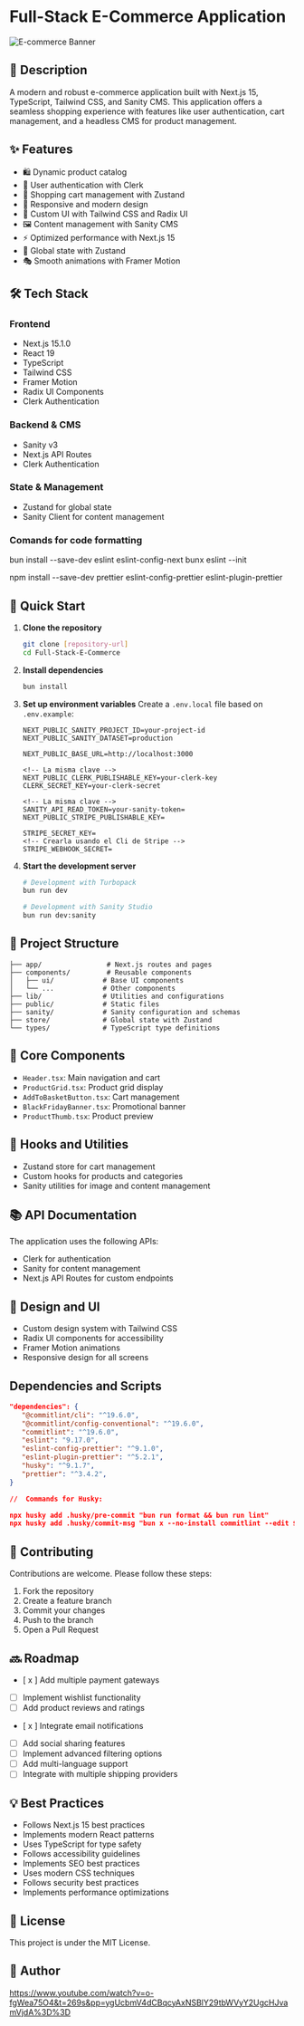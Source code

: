 # Full-Stack E-Commerce Application

![E-commerce Banner](./public/resource.png)

## 🚀 Description

A modern and robust e-commerce application built with Next.js 15, TypeScript, Tailwind CSS, and Sanity CMS. This application offers a seamless shopping experience with features like user authentication, cart management, and a headless CMS for product management.

## ✨ Features

- 🛍️ Dynamic product catalog
- 🔐 User authentication with Clerk
- 🛒 Shopping cart management with Zustand
- 📱 Responsive and modern design
- 🎨 Custom UI with Tailwind CSS and Radix UI
- 🖼️ Content management with Sanity CMS
- ⚡ Optimized performance with Next.js 15
- 🔄 Global state with Zustand
- 🎭 Smooth animations with Framer Motion

## 🛠️ Tech Stack

### Frontend

- Next.js 15.1.0
- React 19
- TypeScript
- Tailwind CSS
- Framer Motion
- Radix UI Components
- Clerk Authentication

### Backend & CMS

- Sanity v3
- Next.js API Routes
- Clerk Authentication

### State & Management

- Zustand for global state
- Sanity Client for content management

### Comands for code formatting

bun install --save-dev eslint eslint-config-next
bunx eslint --init

npm install --save-dev prettier eslint-config-prettier eslint-plugin-prettier

## 🚀 Quick Start

1. **Clone the repository**

   ```bash
   git clone [repository-url]
   cd Full-Stack-E-Commerce
   ```

2. **Install dependencies**

   ```bash
   bun install
   ```

3. **Set up environment variables**
   Create a `.env.local` file based on `.env.example`:

   ```env
   NEXT_PUBLIC_SANITY_PROJECT_ID=your-project-id
   NEXT_PUBLIC_SANITY_DATASET=production

   NEXT_PUBLIC_BASE_URL=http://localhost:3000

   <!-- La misma clave -->
   NEXT_PUBLIC_CLERK_PUBLISHABLE_KEY=your-clerk-key
   CLERK_SECRET_KEY=your-clerk-secret

   <!-- La misma clave -->
   SANITY_API_READ_TOKEN=your-sanity-token=
   NEXT_PUBLIC_STRIPE_PUBLISHABLE_KEY=

   STRIPE_SECRET_KEY=
   <!-- Crearla usando el Cli de Stripe -->
   STRIPE_WEBHOOK_SECRET=
   ```

4. **Start the development server**

   ```bash
   # Development with Turbopack
   bun run dev

   # Development with Sanity Studio
   bun run dev:sanity
   ```

## 📁 Project Structure

```
├── app/                # Next.js routes and pages
├── components/         # Reusable components
│   ├── ui/            # Base UI components
│   └── ...            # Other components
├── lib/               # Utilities and configurations
├── public/            # Static files
├── sanity/            # Sanity configuration and schemas
├── store/             # Global state with Zustand
└── types/             # TypeScript type definitions
```

## 🧩 Core Components

- `Header.tsx`: Main navigation and cart
- `ProductGrid.tsx`: Product grid display
- `AddToBasketButton.tsx`: Cart management
- `BlackFridayBanner.tsx`: Promotional banner
- `ProductThumb.tsx`: Product preview

## 🔧 Hooks and Utilities

- Zustand store for cart management
- Custom hooks for products and categories
- Sanity utilities for image and content management

## 📚 API Documentation

The application uses the following APIs:

- Clerk for authentication
- Sanity for content management
- Next.js API Routes for custom endpoints

## 🎨 Design and UI

- Custom design system with Tailwind CSS
- Radix UI components for accessibility
- Framer Motion animations
- Responsive design for all screens

## Dependencies and Scripts

```json
"dependencies": {
   "@commitlint/cli": "^19.6.0",
   "@commitlint/config-conventional": "^19.6.0",
   "commitlint": "^19.6.0",
   "eslint": "9.17.0",
   "eslint-config-prettier": "^9.1.0",
   "eslint-plugin-prettier": "^5.2.1",
   "husky": "^9.1.7",
   "prettier": "^3.4.2",
}

//  Commands for Husky:

npx husky add .husky/pre-commit "bun run format && bun run lint"
npx husky add .husky/commit-msg "bun x --no-install commitlint --edit $1"
```

## 🤝 Contributing

Contributions are welcome. Please follow these steps:

1. Fork the repository
2. Create a feature branch
3. Commit your changes
4. Push to the branch
5. Open a Pull Request

## 🔜 Roadmap

- [ x ] Add multiple payment gateways
- [ ] Implement wishlist functionality
- [ ] Add product reviews and ratings
- [ x ] Integrate email notifications
- [ ] Add social sharing features
- [ ] Implement advanced filtering options
- [ ] Add multi-language support
- [ ] Integrate with multiple shipping providers

## 💡 Best Practices

- Follows Next.js 15 best practices
- Implements modern React patterns
- Uses TypeScript for type safety
- Follows accessibility guidelines
- Implements SEO best practices
- Uses modern CSS techniques
- Follows security best practices
- Implements performance optimizations

## 📝 License

This project is under the MIT License.

## 👥 Author

https://www.youtube.com/watch?v=o-fgWea75O4&t=269s&pp=ygUcbmV4dCBqcyAxNSBlY29tbWVyY2UgcHJvamVjdA%3D%3D

